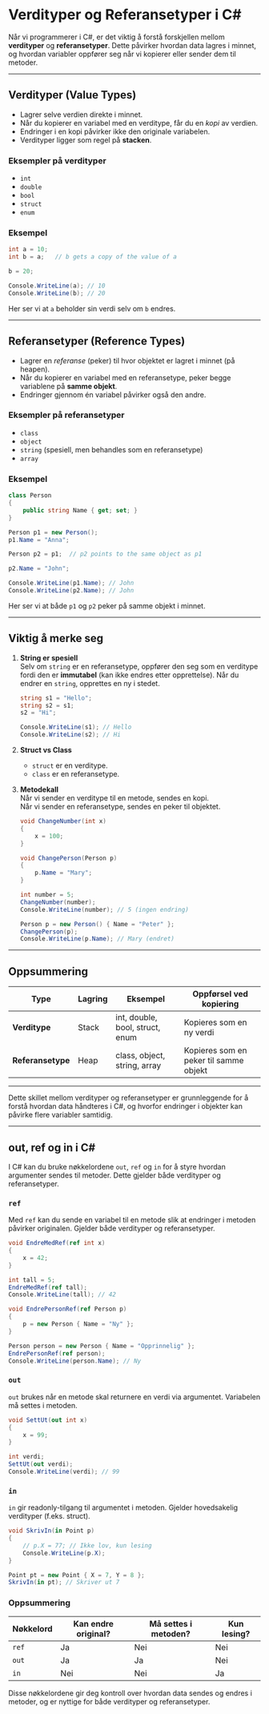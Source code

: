 # Verdityper og Referansetyper i C#

Når vi programmerer i C#, er det viktig å forstå forskjellen mellom **verdityper** og **referansetyper**. 
Dette påvirker hvordan data lagres i minnet, og hvordan variabler oppfører seg når vi kopierer eller sender dem til metoder.

---

## Verdityper (Value Types)

- Lagrer selve verdien direkte i minnet.  
- Når du kopierer en variabel med en verditype, får du en *kopi* av verdien.  
- Endringer i en kopi påvirker ikke den originale variabelen.  
- Verdityper ligger som regel på **stacken**.

### Eksempler på verdityper

- `int`
- `double`
- `bool`
- `struct`
- `enum`

### Eksempel

```csharp
int a = 10;
int b = a;   // b gets a copy of the value of a

b = 20;

Console.WriteLine(a); // 10
Console.WriteLine(b); // 20
```
Her ser vi at `a` beholder sin verdi selv om `b` endres.

---

## Referansetyper (Reference Types)

- Lagrer en *referanse* (peker) til hvor objektet er lagret i minnet (på heapen).  
- Når du kopierer en variabel med en referansetype, peker begge variablene på **samme objekt**.  
- Endringer gjennom én variabel påvirker også den andre.  

### Eksempler på referansetyper

- `class`
- `object`
- `string` (spesiell, men behandles som en referansetype)
- `array`

### Eksempel

```csharp
class Person
{
    public string Name { get; set; }
}

Person p1 = new Person();
p1.Name = "Anna";

Person p2 = p1;  // p2 points to the same object as p1

p2.Name = "John";

Console.WriteLine(p1.Name); // John
Console.WriteLine(p2.Name); // John
```
Her ser vi at både `p1` og `p2` peker på samme objekt i minnet.

---

## Viktig å merke seg

1. **String er spesiell**  
   Selv om `string` er en referansetype, oppfører den seg som en verditype fordi den er **immutabel** (kan ikke endres etter opprettelse). Når du endrer en `string`, opprettes en ny i stedet.

   ```csharp
   string s1 = "Hello";
   string s2 = s1;
   s2 = "Hi";

   Console.WriteLine(s1); // Hello
   Console.WriteLine(s2); // Hi
   ```

2. **Struct vs Class**  
   - `struct` er en verditype.  
   - `class` er en referansetype.  

3. **Metodekall**  
   Når vi sender en verditype til en metode, sendes en kopi.  
   Når vi sender en referansetype, sendes en peker til objektet.  

   ```csharp
   void ChangeNumber(int x)
   {
       x = 100;
   }

   void ChangePerson(Person p)
   {
       p.Name = "Mary";
   }

   int number = 5;
   ChangeNumber(number);
   Console.WriteLine(number); // 5 (ingen endring)

   Person p = new Person() { Name = "Peter" };
   ChangePerson(p);
   Console.WriteLine(p.Name); // Mary (endret)
   ```

---

## Oppsummering

| Type           | Lagring | Eksempel     | Oppførsel ved kopiering |
|----------------|---------|-------------|-------------------------|
| **Verditype**  | Stack   | int, double, bool, struct, enum | Kopieres som en ny verdi |
| **Referansetype** | Heap  | class, object, string, array | Kopieres som en peker til samme objekt |

---

Dette skillet mellom verdityper og referansetyper er grunnleggende for å forstå hvordan data håndteres i C#, 
og hvorfor endringer i objekter kan påvirke flere variabler samtidig.

---
<div style="page-break-after:always;"></div>

## out, ref og in i C#

I C# kan du bruke nøkkelordene `out`, `ref` og `in` for å styre hvordan argumenter sendes til metoder. Dette gjelder både verdityper og referansetyper.

### `ref`
Med `ref` kan du sende en variabel til en metode slik at endringer i metoden påvirker originalen. Gjelder både verdityper og referansetyper.

```csharp
void EndreMedRef(ref int x)
{
    x = 42;
}

int tall = 5;
EndreMedRef(ref tall);
Console.WriteLine(tall); // 42

void EndrePersonRef(ref Person p)
{
    p = new Person { Name = "Ny" };
}

Person person = new Person { Name = "Opprinnelig" };
EndrePersonRef(ref person);
Console.WriteLine(person.Name); // Ny
```

### `out`
`out` brukes når en metode skal returnere en verdi via argumentet. Variabelen må settes i metoden.

```csharp
void SettUt(out int x)
{
    x = 99;
}

int verdi;
SettUt(out verdi);
Console.WriteLine(verdi); // 99
```
<div style="page-break-after:always;"></div>

### `in`
`in` gir readonly-tilgang til argumentet i metoden. Gjelder hovedsakelig verdityper (f.eks. struct).

```csharp
void SkrivIn(in Point p)
{
    // p.X = 77; // Ikke lov, kun lesing
    Console.WriteLine(p.X);
}

Point pt = new Point { X = 7, Y = 8 };
SkrivIn(in pt); // Skriver ut 7
```

### Oppsummering

| Nøkkelord | Kan endre original? | Må settes i metoden? | Kun lesing? |
|-----------|---------------------|----------------------|-------------|
| `ref`     | Ja                  | Nei                 | Nei         |
| `out`     | Ja                  | Ja                  | Nei         |
| `in`      | Nei                 | Nei                 | Ja          |

Disse nøkkelordene gir deg kontroll over hvordan data sendes og endres i metoder, og er nyttige for både verdityper og referansetyper.

